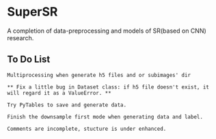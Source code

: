 # SuperSR

A completion of data-preprocessing and models of SR(based on CNN) research.

## To Do List 

    Multiprocessing when generate h5 files and or subimages' dir

    ** Fix a little bug in Dataset class: if h5 file doesn't exist, it will regard it as a ValueError. **

    Try PyTables to save and generate data. 

    Finish the downsample first mode when generating data and label. 

    Comments are incomplete, stucture is under enhanced.


